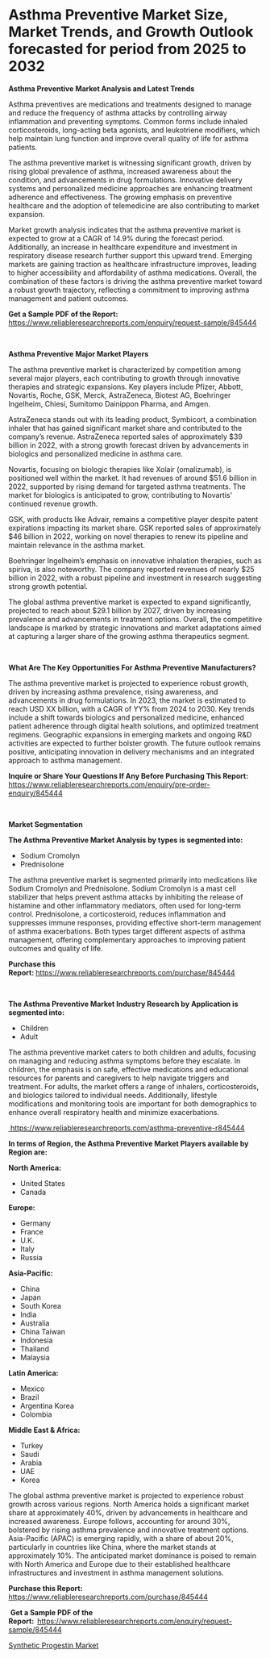 <p><h1>Asthma Preventive Market Size, Market Trends, and Growth Outlook forecasted for period from 2025 to 2032</h1></p><p><strong>Asthma Preventive Market Analysis and Latest Trends</strong></p>
<p><p>Asthma preventives are medications and treatments designed to manage and reduce the frequency of asthma attacks by controlling airway inflammation and preventing symptoms. Common forms include inhaled corticosteroids, long-acting beta agonists, and leukotriene modifiers, which help maintain lung function and improve overall quality of life for asthma patients.</p><p>The asthma preventive market is witnessing significant growth, driven by rising global prevalence of asthma, increased awareness about the condition, and advancements in drug formulations. Innovative delivery systems and personalized medicine approaches are enhancing treatment adherence and effectiveness. The growing emphasis on preventive healthcare and the adoption of telemedicine are also contributing to market expansion.</p><p>Market growth analysis indicates that the asthma preventive market is expected to grow at a CAGR of 14.9% during the forecast period. Additionally, an increase in healthcare expenditure and investment in respiratory disease research further support this upward trend. Emerging markets are gaining traction as healthcare infrastructure improves, leading to higher accessibility and affordability of asthma medications. Overall, the combination of these factors is driving the asthma preventive market toward a robust growth trajectory, reflecting a commitment to improving asthma management and patient outcomes.</p></p>
<p><strong>Get a Sample PDF of the Report:&nbsp;</strong> <a href="https://www.reliableresearchreports.com/enquiry/request-sample/845444?utm_campaign=2243&utm_medium=2&utm_source=Github&utm_content=ia&utm_term=08032025&utm_id=asthma-preventive">https://www.reliableresearchreports.com/enquiry/request-sample/845444</a></p>
<p>&nbsp;</p>
<p><strong>Asthma Preventive Major Market Players</strong></p>
<p><p>The asthma preventive market is characterized by competition among several major players, each contributing to growth through innovative therapies and strategic expansions. Key players include Pfizer, Abbott, Novartis, Roche, GSK, Merck, AstraZeneca, Biotest AG, Boehringer Ingelheim, Chiesi, Sumitomo Dainippon Pharma, and Amgen.</p><p>AstraZeneca stands out with its leading product, Symbicort, a combination inhaler that has gained significant market share and contributed to the company’s revenue. AstraZeneca reported sales of approximately $39 billion in 2022, with a strong growth forecast driven by advancements in biologics and personalized medicine in asthma care.</p><p>Novartis, focusing on biologic therapies like Xolair (omalizumab), is positioned well within the market. It had revenues of around $51.6 billion in 2022, supported by rising demand for targeted asthma treatments. The market for biologics is anticipated to grow, contributing to Novartis' continued revenue growth.</p><p>GSK, with products like Advair, remains a competitive player despite patent expirations impacting its market share. GSK reported sales of approximately $46 billion in 2022, working on novel therapies to renew its pipeline and maintain relevance in the asthma market.</p><p>Boehringer Ingelheim’s emphasis on innovative inhalation therapies, such as spiriva, is also noteworthy. The company reported revenues of nearly $25 billion in 2022, with a robust pipeline and investment in research suggesting strong growth potential.</p><p>The global asthma preventive market is expected to expand significantly, projected to reach about $29.1 billion by 2027, driven by increasing prevalence and advancements in treatment options. Overall, the competitive landscape is marked by strategic innovations and market adaptations aimed at capturing a larger share of the growing asthma therapeutics segment.</p></p>
<p>&nbsp;</p>
<p><strong>What Are The Key Opportunities For Asthma Preventive Manufacturers?</strong></p>
<p><p>The asthma preventive market is projected to experience robust growth, driven by increasing asthma prevalence, rising awareness, and advancements in drug formulations. In 2023, the market is estimated to reach USD XX billion, with a CAGR of YY% from 2024 to 2030. Key trends include a shift towards biologics and personalized medicine, enhanced patient adherence through digital health solutions, and optimized treatment regimens. Geographic expansions in emerging markets and ongoing R&D activities are expected to further bolster growth. The future outlook remains positive, anticipating innovation in delivery mechanisms and an integrated approach to asthma management.</p></p>
<p><strong>Inquire or Share Your Questions If Any Before Purchasing This Report:</strong> <a href="https://www.reliableresearchreports.com/enquiry/pre-order-enquiry/845444?utm_campaign=2243&utm_medium=2&utm_source=Github&utm_content=ia&utm_term=08032025&utm_id=asthma-preventive">https://www.reliableresearchreports.com/enquiry/pre-order-enquiry/845444</a></p>
<p>&nbsp;</p>
<p><strong>Market Segmentation</strong></p>
<p><strong>The Asthma Preventive Market Analysis by types is segmented into:</strong></p>
<p><ul><li>Sodium Cromolyn</li><li>Prednisolone</li></ul></p>
<p><p>The asthma preventive market is segmented primarily into medications like Sodium Cromolyn and Prednisolone. Sodium Cromolyn is a mast cell stabilizer that helps prevent asthma attacks by inhibiting the release of histamine and other inflammatory mediators, often used for long-term control. Prednisolone, a corticosteroid, reduces inflammation and suppresses immune responses, providing effective short-term management of asthma exacerbations. Both types target different aspects of asthma management, offering complementary approaches to improving patient outcomes and quality of life.</p></p>
<p><strong>Purchase this Report:&nbsp;</strong><a href="https://www.reliableresearchreports.com/purchase/845444?utm_campaign=2243&utm_medium=2&utm_source=Github&utm_content=ia&utm_term=08032025&utm_id=asthma-preventive">https://www.reliableresearchreports.com/purchase/845444</a></p>
<p>&nbsp;</p>
<p><strong>The Asthma Preventive Market Industry Research by Application is segmented into:</strong></p>
<p><ul><li>Children</li><li>Adult</li></ul></p>
<p><p>The asthma preventive market caters to both children and adults, focusing on managing and reducing asthma symptoms before they escalate. In children, the emphasis is on safe, effective medications and educational resources for parents and caregivers to help navigate triggers and treatment. For adults, the market offers a range of inhalers, corticosteroids, and biologics tailored to individual needs. Additionally, lifestyle modifications and monitoring tools are important for both demographics to enhance overall respiratory health and minimize exacerbations.</p></p>
<p><a href="https://www.reliableresearchreports.com/asthma-preventive-r845444?utm_campaign=2243&utm_medium=2&utm_source=Github&utm_content=ia&utm_term=08032025&utm_id=asthma-preventive">&nbsp;https://www.reliableresearchreports.com/asthma-preventive-r845444</a></p>
<p><strong>In terms of Region, the Asthma Preventive Market Players available by Region are:</strong></p>
<p>
    <p> <strong> North America: </strong>
        <ul>
            <li>United States</li>
            <li>Canada</li>
        </ul>
        </p> 
    <p> <strong> Europe: </strong>
        <ul>
            <li>Germany</li>
            <li>France</li>
            <li>U.K.</li>
            <li>Italy</li>
            <li>Russia</li>
        </ul>
        </p> 
    <p> <strong> Asia-Pacific: </strong>
        <ul>
            <li>China</li>
            <li>Japan</li>
            <li>South Korea</li>
            <li>India</li>
            <li>Australia</li>
            <li>China Taiwan</li>
            <li>Indonesia</li>
            <li>Thailand</li>
            <li>Malaysia</li>
        </ul>
        </p> 
    <p> <strong> Latin America: </strong>
        <ul>
            <li>Mexico</li>
            <li>Brazil</li>
            <li>Argentina Korea</li>
            <li>Colombia</li>
        </ul>
        </p> 
    <p> <strong> Middle East & Africa: </strong>
        <ul>
            <li>Turkey</li>
            <li>Saudi</li>
            <li>Arabia</li>
            <li>UAE</li>
            <li>Korea</li>
        </ul>
    </p>
    </p>
<p><p>The global asthma preventive market is projected to experience robust growth across various regions. North America holds a significant market share at approximately 40%, driven by advancements in healthcare and increased awareness. Europe follows, accounting for around 30%, bolstered by rising asthma prevalence and innovative treatment options. Asia-Pacific (APAC) is emerging rapidly, with a share of about 20%, particularly in countries like China, where the market stands at approximately 10%. The anticipated market dominance is poised to remain with North America and Europe due to their established healthcare infrastructures and investment in asthma management solutions.</p></p>
<p><strong>Purchase this Report: </strong><a href="https://www.reliableresearchreports.com/purchase/845444?utm_campaign=2243&utm_medium=2&utm_source=Github&utm_content=ia&utm_term=08032025&utm_id=asthma-preventive">https://www.reliableresearchreports.com/purchase/845444</a></p>
<p>&nbsp;<strong>Get a Sample PDF of the Report:&nbsp;&nbsp;</strong><a href="https://www.reliableresearchreports.com/enquiry/request-sample/845444?utm_campaign=2243&utm_medium=2&utm_source=Github&utm_content=ia&utm_term=08032025&utm_id=asthma-preventive">https://www.reliableresearchreports.com/enquiry/request-sample/845444</a></p>
<p><strong></strong></p>
<p><p><a href="https://github.com/jerhoskinson197676/Market-Research-Report-List-1/blob/main/synthetic-progestin-market.md?utm_campaign=2243&utm_medium=2&utm_source=Github&utm_content=ia&utm_term=08032025&utm_id=asthma-preventive">Synthetic Progestin Market</a></p></p>